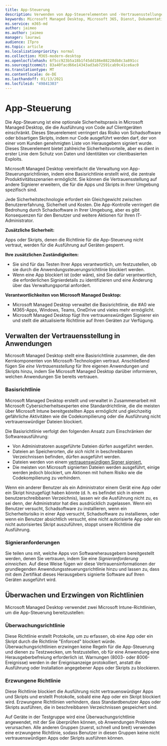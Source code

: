 ```yaml
---
title: App-Steuerung
description: Verwenden von App-Steuerelementen und -Vertrauensstellungen mit Anwendungen
keywords: Microsoft Managed Desktop, Microsoft 365, Dienst, Dokumentation
ms.service: m365-md
author: jaimeo
ms.author: jaimeo
manager: laurawi
audience: ITpro
ms.topic: article
ms.localizationpriority: normal
ms.collection: M365-modern-desktop
ms.openlocfilehash: 6f5cc923b5a18b1f45dd186e88228db8c3a891cc
ms.sourcegitcommit: 83a40facd66e14343ad3ab72591cab9c41ce6ac0
ms.translationtype: MT
ms.contentlocale: de-DE
ms.lasthandoff: 01/13/2021
ms.locfileid: "49841303"
---
```

# <a name="app-control"></a>App-Steuerung

Die App-Steuerung ist eine optionale Sicherheitspraxis in Microsoft Managed Desktop, die die Ausführung von Code auf Clientgeräten einschränkt. Dieses Steuerelement verringert das Risiko von Schadsoftware oder bösartigen Skripts, indem nur Code ausgeführt werden darf, der von einer vom Kunden genehmigten Liste von Herausgebern signiert wurde. Dieses Steuerelement bietet zahlreiche Sicherheitsvorteile, aber es dient in erster Linie dem Schutz von Daten und Identitäten vor clientbasierten Exploits.

Microsoft Managed Desktop vereinfacht die Verwaltung von App-Steuerungsrichtlinien, indem eine Basisrichtlinie erstellt wird, die zentrale Produktivitätsszenarien ermöglicht. Sie können die Vertrauensstellung auf andere Signierer erweitern, die für die Apps und Skripts in Ihrer Umgebung spezifisch sind. 


Jede Sicherheitstechnologie erfordert ein Gleichgewicht zwischen Benutzererfahrung, Sicherheit und Kosten. Die App-Kontrolle verringert die Bedrohung durch Schadsoftware in Ihrer Umgebung, aber es gibt Konsequenzen für den Benutzer und weitere Aktionen für Ihren IT-Administrator.

**Zusätzliche Sicherheit:**

Apps oder Skripts, denen die Richtlinie für die App-Steuerung nicht vertraut, werden für die Ausführung auf Geräten gesperrt.

**Ihre zusätzlichen Zuständigkeiten:**

- Sie sind für das Testen Ihrer Apps verantwortlich, um festzustellen, ob sie durch die Anwendungssteuerungsrichtlinie blockiert werden.
- Wenn eine App blockiert ist (oder wäre), sind Sie dafür verantwortlich, die erforderlichen Signierdetails zu identifizieren und eine Änderung über das Verwaltungsportal anfordert.

**Verantwortlichkeiten von Microsoft Managed Desktop:**

- Microsoft Managed Desktop verwaltet die Basisrichtlinie, die #A0 wie M365-Apps, Windows, Teams, OneDrive und vieles mehr ermöglicht.
- Microsoft Managed Desktop fügt Ihre vertrauenswürdigen Signierer ein und stellt die aktualisierte Richtlinie auf Ihren Geräten zur Verfügung.


## <a name="managing-trust-in-applications"></a>Verwalten der Vertrauensstellung in Anwendungen

Microsoft Managed Desktop stellt eine Basisrichtlinie zusammen, die den Kernkomponenten von Microsoft-Technologien vertraut. Anschließend fügen Sie *eine Vertrauensstellung* für Ihre eigenen Anwendungen und Skripts hinzu, indem Sie Microsoft Managed Desktop darüber informieren, welchen Anwendungen Sie bereits vertrauen.

### <a name="base-policy"></a>Basisrichtlinie

Microsoft Managed Desktop erstellt und verwaltet in Zusammenarbeit mit Microsoft Cybersicherheitsexperten eine Standardrichtlinie, die die meisten über Microsoft Intune bereitgestellten Apps ermöglicht und gleichzeitig gefährliche Aktivitäten wie die Codekompilierung oder die Ausführung nicht vertrauenswürdiger Dateien blockiert.

Die Basisrichtlinie verfolgt den folgenden Ansatz zum Einschränken der Softwareausführung:

- Von Administratoren ausgeführte Dateien dürfen ausgeführt werden.
- Dateien an Speicherorten, *die sich* nicht in beschreibbaren Verzeichnissen befinden, dürfen ausgeführt werden.
- Dateien werden von einem [vertrauenswürdigen Signer signiert.](#signer-requests)
- Die meisten von Microsoft signierten Dateien werden ausgeführt, einige werden jedoch blockiert, um Aktionen mit hohem Risiko wie die Codekompilierung zu verhindern.


Wenn ein anderer Benutzer als ein Administrator einem Gerät eine App oder ein Skript hinzugefügt haben könnte (d. h. es befindet sich in einem benutzerschreibbaren Verzeichnis), lassen wir die Ausführung nicht zu, es sei denn, der Administrator hat dies ausdrücklich zugelassen. Wenn ein Benutzer versucht, Schadsoftware zu installieren, wenn ein Sicherheitsrisiko in einer App versucht, Schadsoftware zu installieren, oder wenn ein Benutzer absichtlich versucht, eine nicht autorisierte App oder ein nicht autorisiertes Skript auszuführen, stoppt unsere Richtlinie die Ausführung.

### <a name="signer-requests"></a>Signieranforderungen

Sie teilen uns mit, welche Apps von Softwareherausgebern bereitgestellt werden, denen Sie vertrauen, indem Sie eine *Signieranforderung einreichen.* Auf diese Weise fügen wir diese Vertrauensinformationen der grundlegenden Anwendungssteuerungsrichtlinie hinzu und lassen zu, dass mit dem Zertifikat dieses Herausgebers signierte Software auf Ihren Geräten ausgeführt wird.

## <a name="audit-and-enforced-policies"></a>Überwachen und Erzwingen von Richtlinien

Microsoft Managed Desktop verwendet zwei Microsoft Intune-Richtlinien, um die App-Steuerung bereitzustellen:

### <a name="audit-policy"></a>Überwachungsrichtlinie
Diese Richtlinie erstellt Protokolle, um zu erfassen, ob eine App oder ein Skript durch die Richtlinie "Enforced" blockiert würde. Überwachungsrichtlinien erzwingen keine Regeln für die App-Steuerung und dienen zu Testzwecken, um festzustellen, ob für eine Anwendung eine Herausgeberbefreiung erforderlich ist. Warnungen (8003- oder 8006-Ereignisse) werden in der Ereignisanzeige protokolliert, anstatt die Ausführung oder Installation angegebener Apps oder Skripts zu blockieren.

### <a name="enforced-policy"></a>Erzwungene Richtlinie
Diese Richtlinie blockiert die Ausführung nicht vertrauenswürdiger Apps und Skripts und erstellt Protokolle, sobald eine App oder ein Skript blockiert wird. Erzwungene Richtlinien verhindern, dass Standardbenutzer Apps oder Skripts ausführen, die in beschreibbaren Verzeichnissen gespeichert sind.

Auf Geräte in der Testgruppe wird eine Überwachungsrichtlinie angewendet, mit der Sie überprüfen können, ob Anwendungen Probleme verursachen. Alle anderen Gruppen (zuerst, schnell und breit) verwenden eine erzwungene Richtlinie, sodass Benutzer in diesen Gruppen keine nicht vertrauenswürdigen Apps oder Skripts ausführen können.







